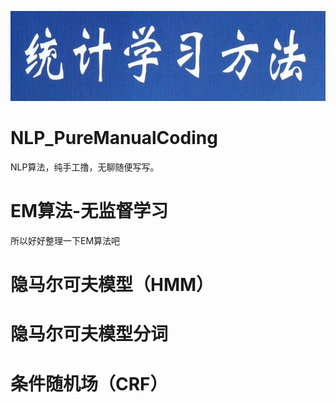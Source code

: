 ![Image](/image/cover.jpg)
# NLP_PureManualCoding
NLP算法，纯手工撸，无聊随便写写。
# EM算法-无监督学习
所以好好整理一下EM算法吧
# 隐马尔可夫模型（HMM）
# 隐马尔可夫模型分词
# 条件随机场（CRF）
